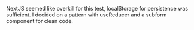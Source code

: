 NextJS seemed like overkill for this test, localStorage for persistence was sufficient. 
I decided on a pattern with useReducer and a subform component for clean code. 